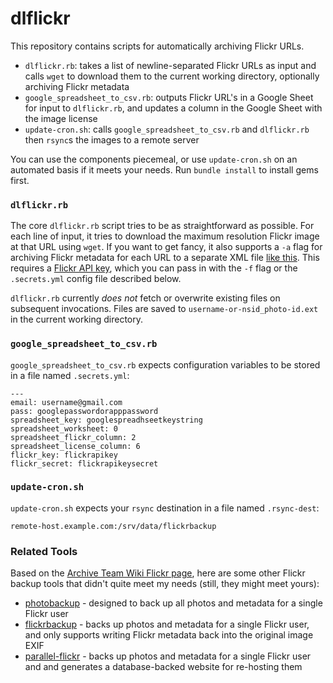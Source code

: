 dlflickr
========

This repository contains scripts for automatically archiving Flickr URLs.

* `dlflickr.rb`: takes a list of newline-separated Flickr URLs as input and calls `wget` to download them to the current working directory, optionally archiving Flickr metadata
* `google_spreadsheet_to_csv.rb`: outputs Flickr URL's in a Google Sheet for input to `dlflickr.rb`, and updates a column in the Google Sheet with the image license
* `update-cron.sh`: calls `google_spreadsheet_to_csv.rb` and `dlflickr.rb` then `rsync`s the images to a remote server

You can use the components piecemeal, or use `update-cron.sh` on an automated basis if it meets your needs. Run `bundle install` to install gems first.

### `dlflickr.rb`

The core `dlflickr.rb` script tries to be as straightforward as possible. For each line of input, it tries to download the maximum resolution Flickr image at that URL using `wget`. If you want to get fancy, it also supports a `-a` flag for archiving Flickr metadata for each URL to a separate XML file [like this](https://gist.github.com/853a6e047aaa0063c8a9). This requires a [Flickr API key](https://www.flickr.com/services/api/keys/), which you can pass in with the `-f` flag or the `.secrets.yml` config file described below.

`dlflickr.rb` currently *does not* fetch or overwrite existing files on subsequent invocations. Files are saved to `username-or-nsid_photo-id.ext` in the current working directory.

### `google_spreadsheet_to_csv.rb`

`google_spreadsheet_to_csv.rb` expects configuration variables to be stored in a file named `.secrets.yml`:

    ---
    email: username@gmail.com
    pass: googlepasswordorapppassword
    spreadsheet_key: googlespreadhseetkeystring
    spreadsheet_worksheet: 0
    spreadsheet_flickr_column: 2
    spreadsheet_license_column: 6
    flickr_key: flickrapikey
    flickr_secret: flickrapikeysecret

### `update-cron.sh`

`update-cron.sh` expects your `rsync` destination in a file named `.rsync-dest`:

    remote-host.example.com:/srv/data/flickrbackup

### Related Tools

Based on the [Archive Team Wiki Flickr page](http://archiveteam.org/index.php?title=Flickr), here are some other Flickr backup tools that didn't quite meet my needs (still, they might meet yours):

* [photobackup](https://hsivonen.fi/photobackup/) - designed to back up all photos and metadata for a single Flickr user
* [flickrbackup](https://github.com/tiagovaz/flickrbackup) - backs up photos and metadata for a single Flickr user, and only supports writing Flickr metadata back into the original image EXIF
* [parallel-flickr](https://github.com/straup/parallel-flickr) - backs up photos and metadata for a single Flickr user and and generates a database-backed website for re-hosting them

